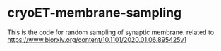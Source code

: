 # cryoET-membrane-sampling

This is the code for random sampling of synaptic membrane. related to https://www.biorxiv.org/content/10.1101/2020.01.06.895425v1

